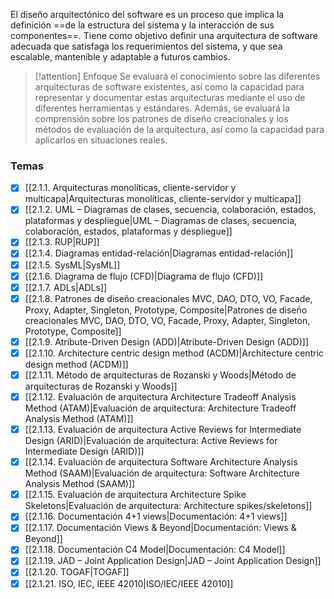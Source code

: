El diseño arquitectónico del software es un proceso que implica la definición ==de la estructura del sistema y la interacción de sus componentes==. Tiene como objetivo definir una arquitectura de software adecuada que satisfaga los requerimientos del sistema, y que sea escalable, mantenible y adaptable a futuros cambios.

> [!attention] Enfoque
> Se evaluará el conocimiento sobre las diferentes arquitecturas de software existentes, así como la capacidad para representar y documentar estas arquitecturas mediante el uso de diferentes herramientas y estándares. Además, se evaluará la comprensión sobre los patrones de diseño creacionales y los métodos de evaluación de la arquitectura, así como la capacidad para aplicarlos en situaciones reales.

### Temas
- [x] [[2.1.1. Arquitecturas monolíticas, cliente-servidor y multicapa|Arquitecturas monolíticas, cliente-servidor y multicapa]]
- [x] [[2.1.2. UML – Diagramas de clases, secuencia, colaboración, estados, plataformas y despliegue|UML – Diagramas de clases, secuencia, colaboración, estados, plataformas y despliegue]]
- [x] [[2.1.3. RUP|RUP]]
- [x] [[2.1.4. Diagramas entidad-relación|Diagramas entidad-relación]]
- [x] [[2.1.5. SysML|SysML]]
- [x] [[2.1.6. Diagrama de flujo (CFD)|Diagrama de flujo (CFD)]]
- [x] [[2.1.7. ADLs|ADLs]]
- [x] [[2.1.8. Patrones de diseño creacionales MVC, DAO, DTO, VO, Facade, Proxy, Adapter, Singleton, Prototype, Composite|Patrones de diseño creacionales MVC, DAO, DTO, VO, Facade, Proxy, Adapter, Singleton, Prototype, Composite]]
- [x] [[2.1.9. Atribute-Driven Design (ADD)|Atribute-Driven Design (ADD)]]
- [x] [[2.1.10. Architecture centric design method (ACDM)|Architecture centric design method (ACDM)]]
- [x] [[2.1.11. Método de arquitecturas de Rozanski y Woods|Método de arquitecturas de Rozanski y Woods]]
- [x] [[2.1.12. Evaluación de arquitectura Architecture Tradeoff Analysis Method (ATAM)|Evaluación de arquitectura: Architecture Tradeoff Analysis Method (ATAM)]]
- [x] [[2.1.13. Evaluación de arquitectura Active Reviews for Intermediate Design (ARID)|Evaluación de arquitectura: Active Reviews for Intermediate Design (ARID)]]
- [x] [[2.1.14. Evaluación de arquitectura Software Architecture Analysis Method (SAAM)|Evaluación de arquitectura: Software Architecture Analysis Method (SAAM)]]
- [x] [[2.1.15. Evaluación de arquitectura Architecture Spike Skeletons|Evaluación de arquitectura: Architecture spikes/skeletons]]
- [x] [[2.1.16. Documentación 4+1 views|Documentación: 4+1 views]]
- [x] [[2.1.17. Documentación Views & Beyond|Documentación: Views & Beyond]]
- [x] [[2.1.18. Documentación C4 Model|Documentación: C4 Model]]
- [x] [[2.1.19. JAD – Joint Application Design|JAD – Joint Application Design]]
- [x] [[2.1.20. TOGAF|TOGAF]]
- [x] [[2.1.21. ISO, IEC, IEEE 42010|ISO/IEC/IEEE 42010]]